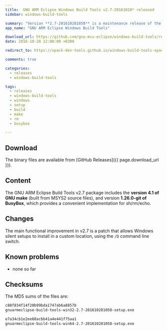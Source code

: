 ```yaml
---
title:  GNU ARM Eclipse Windows Build Tools v2.7-20161028* released
sidebar: windows-build-tools

summary: "Version **2.7-201610281058** is a maintenance release of the GNU ARM Eclipse Windows Build Tools."
app_name: "GNU ARM Eclipse Windows Build Tools"

download_url: https://github.com/gnu-mcu-eclipse/windows-build-tools/releases/tag/v2.7/
date: 2016-10-28 12:00:00 +0300

redirect_to: https://xpack-dev-tools.github.io/windows-build-tools-xpack/blog/2016/10/28/windows-build-tools-v2.7-20161028-released/

comments: true

categories:
  - releases
  - windows-build-tools

tags:
  - releases
  - windows-build-tools
  - windows
  - setup
  - build
  - make
  - rm
  - busybox

---
```


## Download

The binary files are available from [GitHub Releases]({{ page.download_url }}).

## Content

The GNU ARM Eclipse Build Tools v2.7 package includes the **version 4.1 of GNU make** (built from MSYS2 source files), and version **1.26.0-git of BusyBox**, which provides a convenient implementation for sh/rm/echo.

## Changes

The main functional improvement in v2.7 is a patch that allows Windows silent setups to install in a custom location, using the `/D` command line switch.

## Known problems

* none so far

## Checksums

The MD5 sums of the files are:

```txt
c88f834f14f20b99bda1747ab6a8857b
gnuarmeclipse-build-tools-win32-2.7-201610281058-setup.exe

e7a34cb1e2ee68acbb41a4e441f75aa1
gnuarmeclipse-build-tools-win64-2.7-201610281058-setup.exe
```
